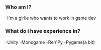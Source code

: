 ### Who am I?
-I'm a girlie who wants to work in game dev
### What do i have experience in?
-Unity
-Monogame
-Ren'Py
-Pygame(a bit)
